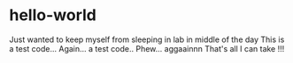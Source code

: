 # hello-world
Just wanted to keep myself from sleeping in lab in middle of the day
This is a test code...
Again... a test code..
Phew... aggaainnn
That's all I can take !!!
